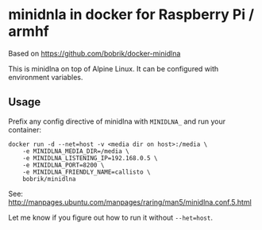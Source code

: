 # minidnla in docker for Raspberry Pi / armhf

Based on https://github.com/bobrik/docker-minidlna

This is minidlna on top of Alpine Linux.
It can be configured with environment variables.

## Usage

Prefix any config directive of minidlna with `MINIDLNA_`
and run your container:

```
docker run -d --net=host -v <media dir on host>:/media \
    -e MINIDLNA_MEDIA_DIR=/media \
    -e MINIDLNA_LISTENING_IP=192.168.0.5 \
    -e MINIDLNA_PORT=8200 \
    -e MINIDLNA_FRIENDLY_NAME=callisto \
    bobrik/minidlna
```

See: http://manpages.ubuntu.com/manpages/raring/man5/minidlna.conf.5.html

Let me know if you figure out how to run it without `--het=host`.
